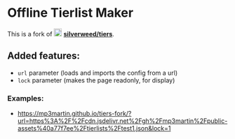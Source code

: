 # Offline Tierlist Maker
This is a fork of [<img src="https://github.com/MP3Martin/tiers-fork/assets/60501493/551ecd17-be63-4309-b66f-245f433462e1" alt="gh" width="18"/>](https://github.com/silverweed/tiers) **[silverweed/tiers](https://github.com/silverweed/tiers)**.

## Added features:
 - `url` parameter (loads and imports the config from a url)
 - `lock` parameter (makes the page readonly, for display)

### Examples:
 - https://mp3martin.github.io/tiers-fork/?url=https%3A%2F%2Fcdn.jsdelivr.net%2Fgh%2Fmp3martin%2Fpublic-assets%40a77f7ee%2Ftierlists%2Ftest1.json&lock=1
